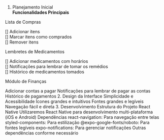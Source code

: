 1. Planejamento Inicial</br>
<strong>Funcionalidades Principais</strong>
<p>Lista de Compras</p>
[] Adicionar itens</br>
[] Marcar itens como comprados</br>
[] Remover itens</br>

<p>Lembretes de Medicamentos</p>
[] Adicionar medicamentos com horários</br>
[] Notificações para lembrar de tomar os remédios</br>
[] Histórico de medicamentos tomados</br>

<p>Módulo de Finanças</p>
Adicionar contas a pagar
Notificações para lembrar de pagar as contas
Histórico de pagamentos
2. Design da Interface
Simplicidade e Acessibilidade
Ícones grandes e intuitivos
Fontes grandes e legíveis
Navegação fácil e direta
3. Desenvolvimento
Estrutura do Projeto
React Native
Utilizaremos React Native para desenvolvimento multi-plataforma (iOS e Android)
Dependências
react-navigation: Para navegação entre telas
styled-components: Para estilização
@expo-google-fonts/roboto: Para fontes legíveis
expo-notifications: Para gerenciar notificações
Outras dependências conforme necessário
